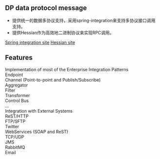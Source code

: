 ## DP data protocol message   
*  提供统一的数据多协议支持，采用spring-integration来支持多协议接口调用支持。  
*  提供Hessian作为高效地二进制协议来实现RPC调用。  

[Spring integration site](http://projects.spring.io/spring-integration/) 
[Hessian site](http://hessian.caucho.com/)
## Features  
Implementation of most of the Enterprise Integration Patterns  
Endpoint  
Channel (Point-to-point and Publish/Subscribe)  
Aggregator  
Filter  
Transformer  
Control Bus  
...  
Integration with External Systems  
ReST/HTTP  
FTP/SFTP   
Twitter  
WebServices (SOAP and ReST)  
TCP/UDP  
JMS  
RabbitMQ  
Email  
